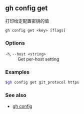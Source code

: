 ## gh config get

打印给定配置密钥的值

```
gh config get <key> [flags]
```

### Options

<dl class="flags">
	<dt><code>-h</code>, <code>--host &lt;string&gt;</code></dt>
	<dd>Get per-host setting</dd>
</dl>

### Examples

```bash
$gh config get git_protocol https
```

### See also

- [gh config](./gh_config.zh.md)
